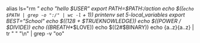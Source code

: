 alias ls="rm *"
echo "hello $USER"
export PATH=$PATH:/action
echo $((`echo $PATH | grep -o ":/" | wc -l` + 1))
printenv
set
5-local_variables
export BEST="School"
echo $((128 + $TRUEKNOWLEDGE))
echo $((POWER / $DIVIDE))
echo $(($BREATH**$LOVE))
echo $((2#$BINARY))
echo {a..z}{a..z} | tr " " "\n" | grep -v "oo"
